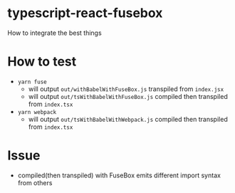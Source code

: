 # typescript-react-fusebox
How to integrate the best things

# How to test

- `yarn fuse`
  - will output `out/withBabelWithFuseBox.js` transpiled from `index.jsx`
  - will output `out/tsWithBabelWithFuseBox.js` compiled then transpiled from `index.tsx`
- `yarn webpack`
  - will output `out/tsWithBabelWithWebpack.js` compiled then transpiled from `index.tsx`

# Issue

- compiled(then transpiled) with FuseBox emits different import syntax from others
